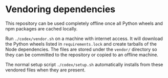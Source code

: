 # Vendoring dependencies

This repository can be used completely offline once all Python wheels and npm packages are cached locally.

Run `./codex/vendor.sh` on a machine with internet access. It will download the Python wheels listed in `requirements.lock` and create tarballs of the Node dependencies. The files are stored under the `vendor/` directory so they can be committed to the repository or copied to an offline machine.

The normal setup script `./codex/setup.sh` automatically installs from these vendored files when they are present.
